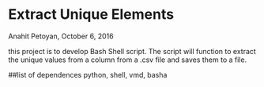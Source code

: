 # Extract Unique Elements
Anahit Petoyan, October 6, 2016

this project is to develop Bash Shell script.
The script will function to extract the unique values from  a column from a .csv file and saves 
them to a file.

##list of  dependences
python, shell, vmd, basha

